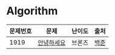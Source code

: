 # Algorithm

|문제번호|문제|난이도|출처|
|---|---|---|---|
|1919|[안녕하세요](https://google.com)|브론즈|[백준](https://naver.com)
